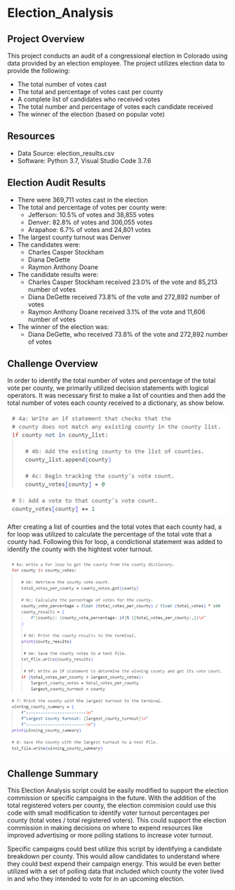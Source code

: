 # Election_Analysis

## Project Overview
This project conducts an audit of a congressional election in Colorado using data provided by an election employee. The project utilizes election data to provide the following: 
- The total number of votes cast
- The total and percentage of votes cast per county
- A complete list of candidates who received votes
- The total number and percentage of votes each candidate received
- The winner of the election (based on popular vote)

## Resources
- Data Source: election_results.csv
- Software: Python 3.7, Visual Studio Code 3.7.6

## Election Audit Results
- There were 369,711 votes cast in the election
- The total and percentage of votes per county were: 
     - Jefferson: 10.5% of votes and 38,855 votes
     - Denver: 82.8% of votes and 306,055 votes
     - Arapahoe: 6.7% of votes and 24,801 votes
- The largest county turnout was Denver
- The candidates were: 
     - Charles Casper Stockham
     - Diana DeGette
     - Raymon Anthony Doane
- The candidate results were: 
     - Charles Casper Stockham received 23.0% of the vote and 85,213 number of votes
     - Diana DeGette received 73.8% of the vote and 272,892 number of votes
     - Raymon Anthony Doane received 3.1% of the vote and 11,606 number of votes
- The winner of the election was: 
     - Diana DeGette, who received 73.8% of the vote and 272,892 number of votes

## Challenge Overview
In order to identify the total number of votes and percentage of the total vote per county, we primarily utilized decision statements with logical operators. It was necessary first to make a list of counties and then add the total number of votes each county received to a dictionary, as show below. 

![coding_image_1](coding_image_1.png)

After creating a list of counties and the total votes that each county had, a for loop was utilized to calculate the percentage of the total vote that a county had. Following this for loop, a condictional statement was added to identify the county with the hightest voter turnout. 

![coding_image_2](coding_image_2.png)

## Challenge Summary
This Election Analysis script could be easily modified to support the election commission or specific campaigns in the future. With the addition of the total registered voters per county, the election commision could use this code with small modification to identify voter turnout percentages per county (total votes / total registered voters). This could support the election commission in making decisions on where to expend resources like improved advertising or more polling stations to increase voter turnout.

Specific campaigns could best utilize this script by identifying a candidate breakdown per county. This would allow candidates to understand where they could best expend their campaign energy. This would be even better utilized with a set of polling data that included which county the voter lived in and who they intended to vote for in an upcoming election.
